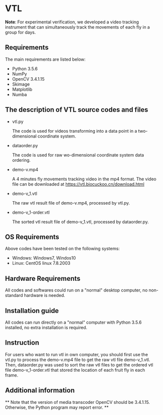 # VTL
**Note**: For experimental verification, we developed a video tracking instrument that can simultaneously track the movements of each fly in a group for days.

## Requirements

The main requirements are listed below:

* Python 3.5.6
* NumPy
* OpenCV 3.4.1.15
* Skimage
* Matplotlib
* Numba

## The description of VTL source codes and files

* vtl.py

    The code is used for videos transforming into a data point in a two-dimensional coordinate system.

* dataorder.py

    The code is used for raw wo-dimensional coordinate system data ordering.

* demo-v.mp4

    A 4 minutes fly movements tracking video in the mp4 format. The video file can be downloaded at https://vtl.biocuckoo.cn/download.html

* demo-v_1.vtl

    The raw vtl result file of demo-v.mp4, processed by vtl.py.

* demo-v_1-order.vtl

    The sorted vtl result file of demo-v_1.vtl, processed by dataorder.py.

## OS Requirements

Above codes have been tested on the following systems:

* Windows: Windows7, Windos10
* Linux: CentOS linux 7.8.2003

## Hardware Requirements

All codes and softwares could run on a "normal" desktop computer, no non-standard hardware is needed.

## Installation guide

All codes can run directly on a "normal" computer with Python 3.5.6 installed, no extra installation is required.

## Instruction

For users who want to run vtl in own computer, you should first use the vtl.py to process the demo-v.mp4 file to get the raw vtl file demo-v_1.vtl. Then, dataorder.py was used to sort the raw vtl files to get the ordered vtl file demo-v_1-order.vtl that stored the location of each fruit fly in each frame.

## Additional information
** Note that the version of media transcoder OpenCV should be 3.4.1.15. Otherwise, the Python program may report error. **
